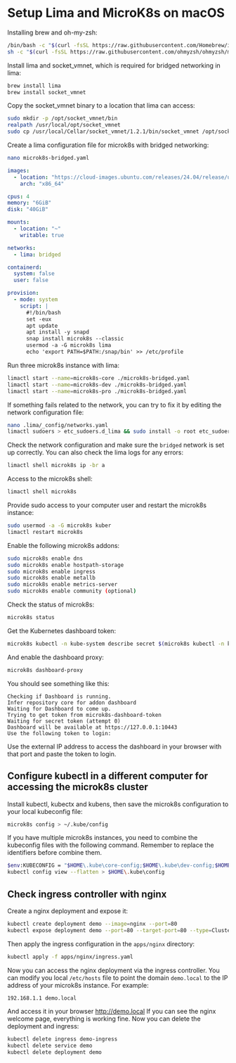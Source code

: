 # Setup Lima and MicroK8s on macOS

Installing brew and oh-my-zsh:

```bash
/bin/bash -c "$(curl -fsSL https://raw.githubusercontent.com/Homebrew/install/HEAD/install.sh)"
sh -c "$(curl -fsSL https://raw.githubusercontent.com/ohmyzsh/ohmyzsh/master/tools/install.sh)"
```

Install lima and socket_vmnet, which is required for bridged networking in lima:

```bash
brew install lima
brew install socket_vmnet
````

Copy the socket_vmnet binary to a location that lima can access:

```bash
sudo mkdir -p /opt/socket_vmnet/bin
realpath /usr/local/opt/socket_vmnet
sudo cp /usr/local/Cellar/socket_vmnet/1.2.1/bin/socket_vmnet /opt/socket_vmnet/bin
```

Create a lima configuration file for microk8s with bridged networking:

```bash
nano microk8s-bridged.yaml
```

```yaml
images:
  - location: "https://cloud-images.ubuntu.com/releases/24.04/release/ubuntu-24.04-server-cloudimg-amd64.img"
    arch: "x86_64"

cpus: 4
memory: "6GiB"
disk: "40GiB"

mounts:
  - location: "~"
    writable: true

networks:
  - lima: bridged

containerd:
  system: false
  user: false

provision:
  - mode: system
    script: |
      #!/bin/bash
      set -eux
      apt update
      apt install -y snapd
      snap install microk8s --classic
      usermod -a -G microk8s lima
      echo 'export PATH=$PATH:/snap/bin' >> /etc/profile
```

Run three microk8s instance with lima:

```bash
limactl start --name=microk8s-core ./microk8s-bridged.yaml
limactl start --name=microk8s-dev ./microk8s-bridged.yaml
limactl start --name=microk8s-pro ./microk8s-bridged.yaml
```

If something fails related to the network, you can try to fix it by editing the network configuration file:

```bash
nano .lima/_config/networks.yaml
limactl sudoers > etc_sudoers.d_lima && sudo install -o root etc_sudoers.d_lima "/private/etc/sudoers.d/lima"
```

Check the network configuration and make sure the `bridged` network is set up correctly. You can also check the lima
logs for any errors:

```bash
limactl shell microk8s ip -br a
```

Access to the microk8s shell:

```bash
limactl shell microk8s
```

Provide sudo access to your computer user and restart the microk8s instance:

```bash
sudo usermod -a -G microk8s kuber
limactl restart microk8s
```

Enable the following microk8s addons:

```bash 
sudo microk8s enable dns 
sudo microk8s enable hostpath-storage 
sudo microk8s enable ingress 
sudo microk8s enable metallb 
sudo microk8s enable metrics-server 
sudo microk8s enable community (optional)
```

Check the status of microk8s:

```bash
microk8s status
```

Get the Kubernetes dashboard token:

```bash
microk8s kubectl -n kube-system describe secret $(microk8s kubectl -n kube-system get secret | grep default-token | awk '{print $1}')
```

And enable the dashboard proxy:

```bash
microk8s dashboard-proxy
```

You should see something like this:

```
Checking if Dashboard is running.
Infer repository core for addon dashboard
Waiting for Dashboard to come up.
Trying to get token from microk8s-dashboard-token
Waiting for secret token (attempt 0)
Dashboard will be available at https://127.0.0.1:10443
Use the following token to login:
```

Use the external IP address to access the dashboard in your browser with that port and paste the token to login.

## Configure kubectl in a different computer for accessing the microk8s cluster

Install kubectl, kubectx and kubens, then save the microk8s configuration to your local kubeconfig file:

```bash
microk8s config > ~/.kube/config
```

If you have multiple microk8s instances, you need to combine the kubeconfig files with the following command. Remember
to replace the identifiers before combine them.

```bash
$env:KUBECONFIG = "$HOME\.kube\core-config;$HOME\.kube\dev-config;$HOME\.kube\pro-config"
kubectl config view --flatten > $HOME\.kube\config
```

## Check ingress controller with nginx

Create a nginx deployment and expose it:

```bash
kubectl create deployment demo --image=nginx --port=80
kubectl expose deployment demo --port=80 --target-port=80 --type=ClusterIP
```

Then apply the ingress configuration in the `apps/nginx` directory:

```bash
kubectl apply -f apps/nginx/ingress.yaml
```

Now you can access the nginx deployment via the ingress controller. You can modify you local `/etc/hosts` file to point
the domain `demo.local` to the IP address of your microk8s instance. For example:

```bash
192.168.1.1 demo.local
```

And access it in your browser http://demo.local If you can see the nginx welcome page, everything is working fine. Now
you can delete the deployment and ingress:

```bash
kubectl delete ingress demo-ingress
kubectl delete service demo
kubectl delete deployment demo
```